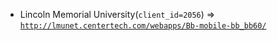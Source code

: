  - Lincoln Memorial University(`client_id=2056`) => [`http://lmunet.centertech.com/webapps/Bb-mobile-bb_bb60/`](http://lmunet.centertech.com/webapps/Bb-mobile-bb_bb60/)
